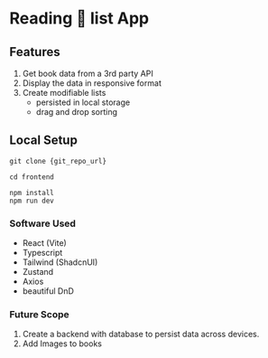 # Reading 📖 list App

## Features

1. Get book data from a 3rd party API
2. Display the data in responsive format
3. Create modifiable lists
   - persisted in local storage
   - drag and drop sorting

## Local Setup

```
git clone {git_repo_url}

cd frontend

npm install
npm run dev
```

### Software Used

- React (Vite)
- Typescript
- Tailwind (ShadcnUI)
- Zustand
- Axios
- beautiful DnD

### Future Scope

1. Create a backend with database to persist data across devices.
2. Add Images to books
